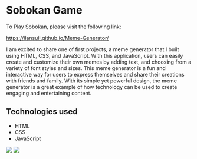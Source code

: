 <h1> Sobokan Game </h1>
  <p>To Play Sobokan, please visit the following link:</p>
  <a href="https://ilansuli.github.io/Meme-Generator/">https://ilansuli.github.io/Meme-Generator/</a>
<p>
I am excited to share one of first projects, a meme generator that I built using HTML, CSS, and JavaScript. With this application, users can easily create and customize their own memes by adding text, and choosing from a variety of font styles and sizes. This meme generator is a fun and interactive way for users to express themselves and share their creations with friends and family. With its simple yet powerful design, the meme generator is a great example of how technology can be used to create engaging and entertaining content.  
</p>

  <h2>Technologies used</h2>
  <ul>
 <li>HTML</li>
 <li>CSS</li>
 <li>JavaScript</li>
  </ul>
  
 <img src="https://res.cloudinary.com/dmmsf57ko/image/upload/v1683734756/WhatsApp_Image_2023-05-10_at_19.04.39_yeqgva.jpg"/>
 <img src="https://res.cloudinary.com/dmmsf57ko/image/upload/v1683734756/WhatsApp_Image_2023-05-10_at_19.05.34_txfyhh.jpg"/>
